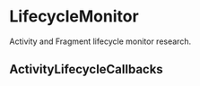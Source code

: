 # LifecycleMonitor

Activity and Fragment lifecycle monitor research.

## ActivityLifecycleCallbacks


